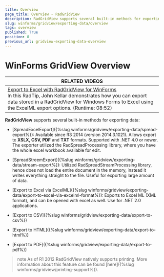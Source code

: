 ```yaml
---
title: Overview
page_title: Overview - RadGridView
description: RadGridView supports several built-in methods for exporting data and they are listed in this article.
slug: winforms/gridview/exporting-data/overview
tags: overview
published: True
position: 0
previous_url: gridview-exporting-data-overview
---
```


# WinForms GridView Overview

|RELATED VIDEOS|
| ------ |
|[Export to Excel with RadGridView for WinForms](http://www.telerik.com/videos/winforms/export-to-excel-with-radgridview-for-winforms)<br>In this RadTip, John Kellar demonstrates how you can export data stored in a RadGridView for Windows Forms to Excel using the ExcelML export options. (Runtime: 08:52)|

__RadGridView__ supports several built-in methods for exporting data:

* [SpreadExcelExport]({%slug winforms/gridview/exporting-data/spread-export%}): Available since R3 2014 (version 2014.3.1021). Allows export to __XSLX, CSV, PDF__ and __TXT__ formats. Supported with .NET 4.0 or newer. The exporter utilized the RadSpreadProcessing library, where you have the whole excel workbook available for edit.

* [SpreadStreemExport]({%slug winforms/gridview/exporting-data/stream-export%}): Utilized RadSpreadStreamProcessing library, hence does not load the entire document in the memory, instead it writes everything straight to the file. Useful for exporting large amount of data. 

* [Export to Excel via ExcelML]({%slug winforms/gridview/exporting-data/export-to-excel-via-excelml-format%}): Exports to Excel ML (XML format), and can be opened with excel as well. Use for .NET 2.0 applications.  

* [Export to CSV]({%slug winforms/gridview/exporting-data/export-to-csv%})

* [Export to HTML]({%slug winforms/gridview/exporting-data/export-to-html%})

* [Export to PDF]({%slug winforms/gridview/exporting-data/export-to-pdf%})


>note As of R1 2012 RadGridView natively supports printing. More information about this feature can be found [here]({%slug winforms/gridview/printing-support%}).
>



